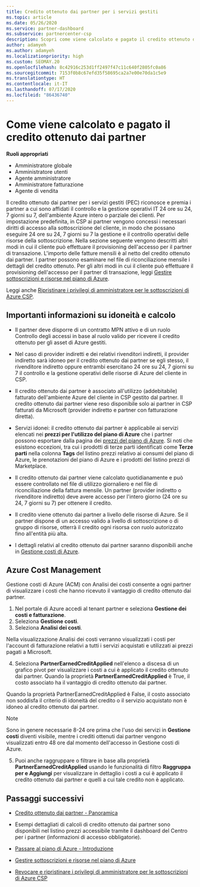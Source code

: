 ```yaml
---
title: Credito ottenuto dai partner per i servizi gestiti
ms.topic: article
ms.date: 05/26/2020
ms.service: partner-dashboard
ms.subservice: partnercenter-csp
description: Scopri come viene calcolato e pagato il credito ottenuto dai partner Microsoft (PEC) per i servizi gestiti e come verificare se possiedi i requisiti richiesti.
author: adamyeh
ms.author: adamyeh
ms.localizationpriority: high
ms.custom: SEOMAY.20
ms.openlocfilehash: 8c42916c253d1ff2497f47c11c640f2805fc0a86
ms.sourcegitcommit: 7153f0b8c67efd35f58695ca2a7e00e70da1c5e9
ms.translationtype: HT
ms.contentlocale: it-IT
ms.lasthandoff: 07/17/2020
ms.locfileid: "86436740"
---
```

# <a name="how-the-partner-earned-credit-is-calculated-and-paid"></a>Come viene calcolato e pagato il credito ottenuto dai partner

**Ruoli appropriati**

- Amministratore globale
- Amministratore utenti
- Agente amministratore
- Amministratore fatturazione
- Agente di vendita

Il credito ottenuto dai partner per i servizi gestiti (PEC) riconosce e premia i partner a cui sono affidati il controllo e la gestione operativi IT 24 ore su 24, 7 giorni su 7, dell'ambiente Azure intero o parziale dei clienti. Per impostazione predefinita, in CSP ai partner vengono concessi i necessari diritti di accesso alla sottoscrizione del cliente, in modo che possano eseguire 24 ore su 24, 7 giorni su 7 la gestione e il controllo operativi delle risorse della sottoscrizione. Nella sezione seguente vengono descritti altri modi in cui il cliente può effettuare il provisioning dell'accesso per il partner di transazione. L'importo delle fatture mensili è al netto del credito ottenuto dai partner. I partner possono esaminare nel file di riconciliazione mensile i dettagli del credito ottenuto. Per gli altri modi in cui il cliente può effettuare il provisioning dell'accesso per il partner di transazione, leggi [Gestire sottoscrizioni e risorse nel piano di Azure](azure-plan-manage.md).

Leggi anche [Ripristinare i privilegi di amministratore per le sottoscrizioni di Azure CSP](revoke-reinstate-csp.md).

## <a name="important-eligibility-and-calculation-information"></a>Importanti informazioni su idoneità e calcolo

- Il partner deve disporre di un contratto MPN attivo e di un ruolo Controllo degli accessi in base al ruolo valido per ricevere il credito ottenuto per gli asset di Azure gestiti. 

- Nel caso di provider indiretti e dei relativi rivenditori indiretti, il provider indiretto sarà idoneo per il credito ottenuto dai partner se egli stesso, il rivenditore indiretto oppure entrambi esercitano 24 ore su 24, 7 giorni su 7 il controllo e la gestione operativi delle risorse di Azure del cliente in CSP.

- Il credito ottenuto dai partner è associato all'utilizzo (addebitabile) fatturato dell'ambiente Azure del cliente in CSP gestito dal partner. Il credito ottenuto dai partner viene reso disponibile solo ai partner in CSP fatturati da Microsoft (provider indiretto e partner con fatturazione diretta). 

- Servizi idonei: il credito ottenuto dai partner è applicabile ai servizi elencati nei **prezzi per l'utilizzo del piano di Azure** che i partner possono esportare dalla pagina dei [prezzi del piano di Azure](https://partner.microsoft.com/commerce/sales). Si noti che esistono eccezioni, tra cui i prodotti di terze parti identificati come **Terze parti** nella colonna **Tags** del listino prezzi relativo ai consumi del piano di Azure, le prenotazioni del piano di Azure e i prodotti del listino prezzi di Marketplace.

- Il credito ottenuto dai partner viene calcolato quotidianamente e può essere controllato nel file di utilizzo giornaliero e nel file di riconciliazione della fattura mensile. Un partner (provider indiretto o rivenditore indiretto) deve avere accesso per l'intero giorno (24 ore su 24, 7 giorni su 7) per ottenere il credito.  

- Il credito viene ottenuto dai partner a livello delle risorse di Azure. Se il partner dispone di un accesso valido a livello di sottoscrizione o di gruppo di risorse, otterrà il credito ogni risorsa con ruolo autorizzato fino all'entità più alta.  

- I dettagli relativi al credito ottenuto dai partner saranno disponibili anche in [Gestione costi di Azure](https://go.microsoft.com/fwlink/?linkid=2106482).

## <a name="azure-cost-management"></a>Azure Cost Management

 Gestione costi di Azure (ACM) con Analisi dei costi consente a ogni partner di visualizzare i costi che hanno ricevuto il vantaggio di credito ottenuto dai partner.  

1. Nel portale di Azure accedi al tenant partner e seleziona **Gestione dei costi e fatturazione**.
2.  Seleziona **Gestione costi**.
3.  Seleziona **Analisi dei costi**.

Nella visualizzazione Analisi dei costi verranno visualizzati i costi per l'account di fatturazione relativi a tutti i servizi acquistati e utilizzati ai prezzi pagati a Microsoft.

4.  Seleziona **PartnerEarnedCreditApplied** nell'elenco a discesa di un grafico pivot per visualizzare i costi a cui è applicato il credito ottenuto dai partner. Quando la proprietà **PartnerEarnedCreditApplied** è True, il costo associato ha il vantaggio di credito ottenuto dai partner. 

Quando la proprietà PartnerEarnedCreditApplied è False, il costo associato non soddisfa il criterio di idoneità del credito o il servizio acquistato non è idoneo al credito ottenuto dai partner.

>[!NOTE] 
>Sono in genere necessarie 8-24 ore prima che l'uso dei servizi in **Gestione costi** diventi visibile, mentre i crediti ottenuti dai partner vengono visualizzati entro 48 ore dal momento dell'accesso in Gestione costi di Azure.

5. Puoi anche raggruppare o filtrare in base alla proprietà **PartnerEarnedCreditApplied** usando le funzionalità di filtro **Raggruppa per e Aggiungi** per visualizzare in dettaglio i costi a cui è applicato il credito ottenuto dai partner e quelli a cui tale credito non è applicato.

## <a name="next-steps"></a>Passaggi successivi

- [Credito ottenuto dai partner - Panoramica](partner-earned-credit.md)

- Esempi dettagliati di calcoli di credito ottenuto dai partner sono disponibili nel listino prezzi accessibile tramite il dashboard del Centro per i partner (informazioni di accesso obbligatorie).

- [Passare al piano di Azure - Introduzione](azure-plan-get-started.md)

- [Gestire sottoscrizioni e risorse nel piano di Azure](azure-plan-manage.md)

- [Revocare e ripristinare i privilegi di amministratore per le sottoscrizioni di Azure CSP](revoke-reinstate-csp.md)

